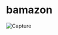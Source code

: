 # bamazon
![Capture](https://user-images.githubusercontent.com/52763620/66616512-aeb17d00-eb96-11e9-91c4-9adcbb2c59f4.PNG)
